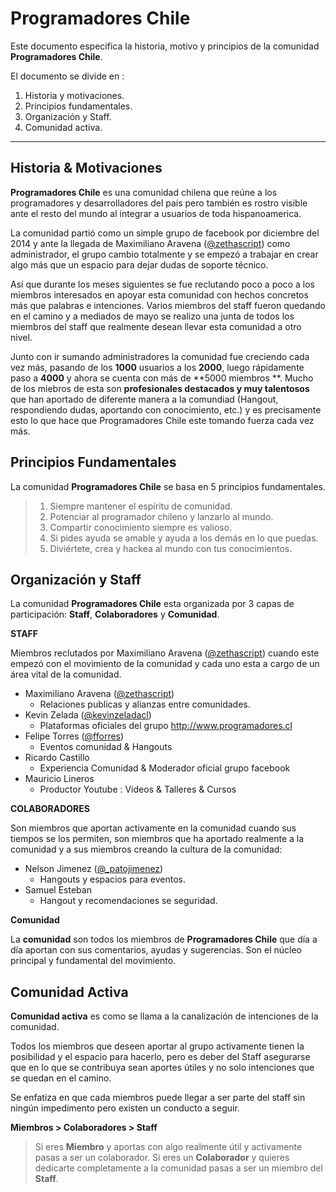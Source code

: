 Programadores Chile
===================


Este documento especifica la historia, motivo y principios de la comunidad **Programadores Chile**.

El documento se divide en :

 1. Historia y motivaciones.
 2. Principios fundamentales.
 3. Organización y Staff.
 4. Comunidad activa.


----------


Historia & Motivaciones
-------------

**Programadores Chile** es una comunidad chilena que reúne a los programadores y desarrolladores del país pero también es rostro visible ante el resto del mundo al integrar a usuarios de toda hispanoamerica.

La comunidad partió como un simple grupo de facebook por diciembre del 2014 y ante la llegada de Maximiliano Aravena ([@zethascript](https://twitter.com/zethascript)) como administrador, el grupo cambio totalmente y se empezó a trabajar en crear algo más que un espacio para dejar dudas de soporte técnico.

Así que durante los meses siguientes se fue reclutando poco a poco a los miembros interesados en apoyar esta comunidad con hechos concretos más que palabras e intenciones. Varios miembros del staff fueron quedando en el camino y a mediados de mayo se realizo una junta de todos los miembros del staff que realmente desean llevar esta comunidad a otro nivel.

Junto con ir sumando administradores la comunidad fue creciendo cada vez más, pasando de los **1000** usuarios a los **2000**, luego rápidamente paso a **4000** y ahora se cuenta con más de **5000 miembros **. Mucho de los miebros de esta son **profesionales destacados y muy talentosos** que han aportado de diferente manera a la comundiad (Hangout, respondiendo dudas, aportando con conocimiento, etc.) y es precisamente esto lo que hace que Programadores Chile este tomando fuerza cada vez más.



Principios Fundamentales
-------------

La comunidad **Programadores Chile** se basa en 5 principios fundamentales.

>  1. Siempre mantener el espíritu de comunidad.
>  2. Potenciar al programador chileno y lanzarlo al mundo.
>  3. Compartir conocimiento siempre es valioso.
>  4. Si pides ayuda se amable y ayuda a los demás en lo que puedas.
>  5. Diviértete, crea y hackea al mundo con tus conocimientos.

Organización y Staff
-------------

La comunidad **Programadores Chile** esta organizada por 3 capas de participación: **Staff**, **Colaboradores** y **Comunidad**.

**STAFF**

Miembros reclutados por Maximiliano Aravena ([@zethascript](https://twitter.com/zethascript)) cuando este empezó con el movimiento de la comunidad y cada uno esta a cargo de un área vital de la comunidad.

 - Maximiliano Aravena ([@zethascript](https://twitter.com/zethascript))
	 - Relaciones publicas y alianzas entre comunidades.
 - Kevin Zelada ([@kevinzeladacl](https://twitter.com/kevinzeladacl))
	 - Plataformas oficiales del grupo http://www.programadores.cl
 - Felipe Torres ([@fforres](https://twitter.com/fforres))
	 - Eventos comunidad & Hangouts
 - Ricardo Castillo
	 - Experiencia Comunidad & Moderador oficial grupo facebook
 - Mauricio Lineros
	 - Productor Youtube : Videos & Talleres & Cursos

**COLABORADORES**

Son miembros que aportan activamente en la comunidad cuando sus tiempos se los permiten, son miembros que ha aportado realmente a la comunidad y a sus miembros creando la cultura de la comunidad:

 -  Nelson Jimenez ([@_patojimenez](https://twitter.com/_patojimenez))
	 - Hangouts y espacios para eventos.
 -  Samuel Esteban
	 - Hangout y recomendaciones se seguridad.

**Comunidad**

La **comunidad** son todos los miembros de **Programadores Chile** que día a día aportan con sus comentarios, ayudas y sugerencias. Son el núcleo principal y fundamental del movimiento.

Comunidad Activa
-------------

**Comunidad activa** es como se llama a la canalización de intenciones de la comunidad.

Todos los miembros que deseen aportar al grupo activamente tienen la posibilidad y el espacio para hacerlo, pero es deber del Staff asegurarse que en lo que se contribuya sean aportes útiles y no solo intenciones que se quedan en el camino.

Se enfatiza en que cada miembros puede llegar a ser parte del staff sin ningún impedimento pero existen un conducto a seguir.

**Miembros > Colaboradores > Staff**

> Si eres **Miembro** y aportas con algo realmente útil y activamente pasas a ser un colaborador. Si eres un **Colaborador** y quieres dedicarte
> completamente a la comunidad pasas a ser un miembro del **Staff**.

